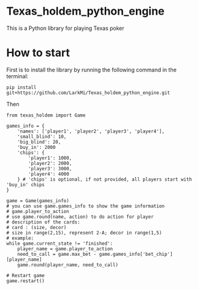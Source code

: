# Texas_holdem_python_engine
This is a Python library for playing Texas poker

# How to start
First is to install the library by running the following command in the terminal:
```
pip install git+https://github.com/LarkMi/Texas_holdem_python_engine.git
```
Then

```
from texas_holdem import Game

games_info = {
    'names': ['player1', 'player2', 'player3', 'player4'],
    'small_blind': 10,
    'big_blind': 20,
    'buy_in': 2000
    'chips': {
        'player1': 1000,
        'player2': 2000,
        'player3': 3000,
        'player4': 4000
    } # 'chips' is optional, if not provided, all players start with 'buy_in' chips
}

game = Game(games_info)
# you can use game.games_info to show the game information
# game.player_to_action 
# use game.round(name, action) to do action for player
# description of the cards:
# card : (size, decor)
# size in range(2,15), represent 2-A; decor in range(1,5)
# example:
while game.current_state != 'finished':
    player_name = game.player_to_action
    need_to_call = game.max_bet - game.games_info['bet_chip'][player_name]
    game.round(player_name, need_to_call)

# Restart game
game.restart()
```
